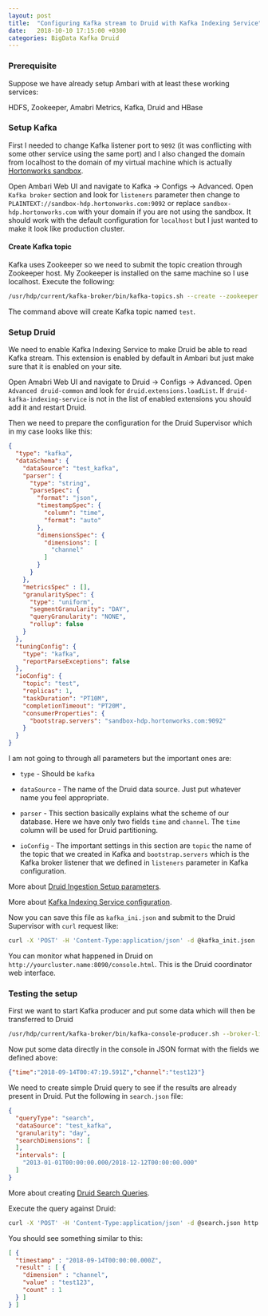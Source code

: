 ```yaml
---
layout: post
title:  "Configuring Kafka stream to Druid with Kafka Indexing Service"
date:   2018-10-10 17:15:00 +0300
categories: BigData Kafka Druid
---
```


### Prerequisite

Suppose we have already setup Ambari with at least these working services:

HDFS, Zookeeper, Amabri Metrics, Kafka, Druid and HBase

### Setup Kafka

First I needed to change Kafka listener port to `9092` (it was conflicting with some other service using the same port) and I also changed the domain from localhost to the domain of my virtual machine which is actually [Hortonworks sandbox](https://hortonworks.com/products/sandbox/).

Open Ambari Web UI and navigate to Kafka -> Configs -> Advanced. Open `Kafka broker` section and look for `listeners` parameter then change to `PLAINTEXT://sandbox-hdp.hortonworks.com:9092` or replace `sandbox-hdp.hortonworks.com` with your domain if you are not using the sandbox. It should work with the default configuration for `localhost` but I just wanted to make it look like production cluster.

#### Create Kafka topic

Kafka uses Zookeeper so we need to submit the topic creation through Zookeeper host. My Zookeeper is installed on the same machine so I use localhost. Execute the following:

```bash
/usr/hdp/current/kafka-broker/bin/kafka-topics.sh --create --zookeeper localhost:2181 --replication-factor 1 --partitions 1 --topic test
```

The command above will create Kafka topic named `test`.

### Setup Druid

We need to enable Kafka Indexing Service to make Druid be able to read Kafka stream. This extension is enabled by default in Ambari but just make sure that it is enabled on your site. 

Open Amabri Web UI and navigate to Druid -> Configs -> Advanced. Open `Advanced druid-common` and look for `druid.extensions.loadList`. If `druid-kafka-indexing-service` is not in the list of enabled extensions you should add it and restart Druid.

Then we need to prepare the configuration for the Druid Supervisor which in my case looks like this:

```json
{
  "type": "kafka",
  "dataSchema": {
    "dataSource": "test_kafka",
    "parser": {
      "type": "string",
      "parseSpec": {
        "format": "json",
        "timestampSpec": {
          "column": "time",
          "format": "auto"
        },
        "dimensionsSpec": {
          "dimensions": [
            "channel"
          ]
        }
      }
    },
    "metricsSpec" : [],
    "granularitySpec": {
      "type": "uniform",
      "segmentGranularity": "DAY",
      "queryGranularity": "NONE",
      "rollup": false
    }
  },
  "tuningConfig": {
    "type": "kafka",
    "reportParseExceptions": false
  },
  "ioConfig": {
    "topic": "test",
    "replicas": 1,
    "taskDuration": "PT10M",
    "completionTimeout": "PT20M",
    "consumerProperties": {
      "bootstrap.servers": "sandbox-hdp.hortonworks.com:9092"
    }
  }
}
```

I am not going to through all parameters but the important ones are:

* `type` - Should be `kafka`

* `dataSource` - The name of the Druid data source. Just put whatever name you feel appropriate.

* `parser` - This section basically explains what the scheme of our database. Here we have only two fields `time` and `channel`. The `time` column will be used for Druid partitioning.

* `ioConfig` - The important settings in this section are `topic` the name of the topic that we created in Kafka and `bootstrap.servers` which is the Kafka broker listener that we defined in `listeners` parameter in Kafka configuration.

More about [Druid Ingestion Setup parameters](http://druid.io/docs/latest/ingestion/ingestion-spec.html).

More about [Kafka Indexing Service configuration](http://druid.io/docs/latest/development/extensions-core/kafka-ingestion.html).

Now you can save this file as `kafka_ini.json` and submit to the Druid Supervisor with `curl` request like:

```bash
curl -X 'POST' -H 'Content-Type:application/json' -d @kafka_init.json  http://localhost:8090/druid/indexer/v1/supervisor
```

You can monitor what happened in Druid on `http://yourcluster.name:8090/console.html`. This is the Druid coordinator web interface.

### Testing the setup

First we want to start Kafka producer and put some data which will then be transferred to Druid 

```bash
/usr/hdp/current/kafka-broker/bin/kafka-console-producer.sh --broker-list sandbox-hdp.hortonworks.com:9092 --topic test
```

Now put some data directly in the console in JSON format with the fields we defined above:

```json
{"time":"2018-09-14T00:47:19.591Z","channel":"test123"}
```

We need to create simple Druid query to see if the results are already present in Druid. Put the following in `search.json` file:

```json
{
  "queryType": "search",
  "dataSource": "test_kafka",
  "granularity": "day",
  "searchDimensions": [
  ],
  "intervals": [
    "2013-01-01T00:00:00.000/2018-12-12T00:00:00.000"
  ]
}
```

More about creating [Druid Search Queries](http://druid.io/docs/latest/querying/searchquery.html).

Execute the query against Druid:

``` bash
curl -X 'POST' -H 'Content-Type:application/json' -d @search.json http://sandbox-hdp.hortonworks.com:8082/druid/v2?pretty
```

You should see something similar to this:

```json
[ {
  "timestamp" : "2018-09-14T00:00:00.000Z",
  "result" : [ {
    "dimension" : "channel",
    "value" : "test123",
    "count" : 1
  } ]
} ]
```
